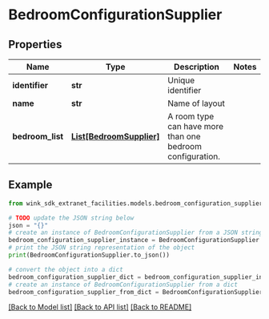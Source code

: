 # BedroomConfigurationSupplier


## Properties

Name | Type | Description | Notes
------------ | ------------- | ------------- | -------------
**identifier** | **str** | Unique identifier | 
**name** | **str** | Name of layout | 
**bedroom_list** | [**List[BedroomSupplier]**](BedroomSupplier.md) | A room type can have more than one bedroom configuration. | 

## Example

```python
from wink_sdk_extranet_facilities.models.bedroom_configuration_supplier import BedroomConfigurationSupplier

# TODO update the JSON string below
json = "{}"
# create an instance of BedroomConfigurationSupplier from a JSON string
bedroom_configuration_supplier_instance = BedroomConfigurationSupplier.from_json(json)
# print the JSON string representation of the object
print(BedroomConfigurationSupplier.to_json())

# convert the object into a dict
bedroom_configuration_supplier_dict = bedroom_configuration_supplier_instance.to_dict()
# create an instance of BedroomConfigurationSupplier from a dict
bedroom_configuration_supplier_from_dict = BedroomConfigurationSupplier.from_dict(bedroom_configuration_supplier_dict)
```
[[Back to Model list]](../README.md#documentation-for-models) [[Back to API list]](../README.md#documentation-for-api-endpoints) [[Back to README]](../README.md)


